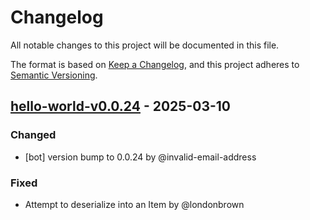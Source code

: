 # Changelog

All notable changes to this project will be documented in this file.

The format is based on [Keep a Changelog](https://keepachangelog.com/en/1.0.0/),
and this project adheres to [Semantic Versioning](https://semver.org/spec/v2.0.0.html).

## [hello-world-v0.0.24] - 2025-03-10

### Changed
- [bot] version bump to 0.0.24 by @invalid-email-address

### Fixed
- Attempt to deserialize into an Item by @londonbrown

[hello-world-v0.0.24]: https://github.com/londonbrown/blog-lambdas/compare/v0.0.23..hello-world-v0.0.24

<!-- generated by git-cliff -->
